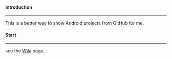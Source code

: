 #### Introduction
----

This is a better way to show Android projects from GitHub for me.

#### Start
----

see the [Wiki](https://github.com/Mike-bel/Awesome_Android/wiki) page.

